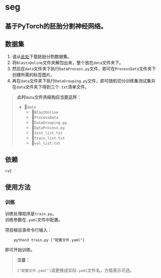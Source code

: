 # seg

基于PyTorch的胚胎分割神经网络。  
---  


## 数据集

1. 请从[此处](http://vault.sfu.ca/index.php/s/066vGJfviJMYuP6)下载胚胎分割数据集。  
2. 将`BlastsOnline`文件夹解包出来，整个放在`data`文件夹下。  
3. 然后在`data`文件夹下执行`DataProcess.py`文件，即可在`ProcessData`文件夹下创建所需的标签图片。  
4. 再在`data`文件夹下执行`DataGrouping.py`文件，即可随机切分训练集测试集并在`data`文件夹下得到三个`.txt`清单文件。

> **此时`data`文件夹结构应当是这样：**
> 
> - 📂`data`
>   - 📁`BlastOnline`
>   - 📁`ProcessData`
>   - 🐍`DataGrouping.py`
>   - 🐍`DataProcess.py`
>   - 📄`test_list.txt`
>   - 📄`train_list.txt`
>   - 📄`val_list.txt`


## 依赖

```pip
cv2
```

## 使用方法

### 训练

训练处理程序是`train.py`。  
训练参数在`.yaml`文件中配置。
  
项目根目录命令行输入：

```shell
    python3 train.py ["配置文件.yaml"]
```

即可开始训练。

> **注意：**
> 
> `["配置文件.yaml"]`请更换成实际`.yaml`文件名，方框表示可选。
  